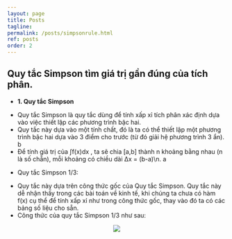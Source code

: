 ```yaml
---
layout: page
title: Posts
tagline: 
permalink: /posts/simpsonrule.html
ref: posts
order: 2
---
```


## Quy tắc Simpson tìm giá trị gần đúng của tích phân.

* **1. Quy tắc Simpson**

 - Quy tắc Simpson là quy tắc dùng để tính xấp xỉ tích phân xác định dựa vào việc thiết lập các phương trình bậc hai.
 - Quy tắc này dựa vào một tính chất, đó là ta có thể thiết lập một phương trình bậc hai dựa vào 3 điểm cho trước (từ đó giải hệ phương trình 3 ẩn).
                       b
 - Để tính giá trị của ∫f(x)dx , ta sẽ chia [a,b] thành n khoảng bằng nhau (n là số chẵn), mỗi khoảng có chiều dài Δx = (b-a)\n.
                       a
 * Quy tắc Simpson 1/3: 
 - Quy tắc này dựa trên công thức gốc của Quy tắc Simpson. Quy tắc này dễ nhận thấy trong các bài toán về kinh tế, khi chúng ta chưa có hàm f(x) cụ thể để tính xấp xỉ như trong công thức gốc, thay vào đó ta có các bảng số liệu cho sẵn. 
 - Công thức của quy tắc Simpson 1/3 như sau: 
 
 <p align = "center">
  <img src = "https://user-images.githubusercontent.com/51883796/85844625-385cb580-b7cd-11ea-808e-5ee0438ef324.PNG">
 </p>



